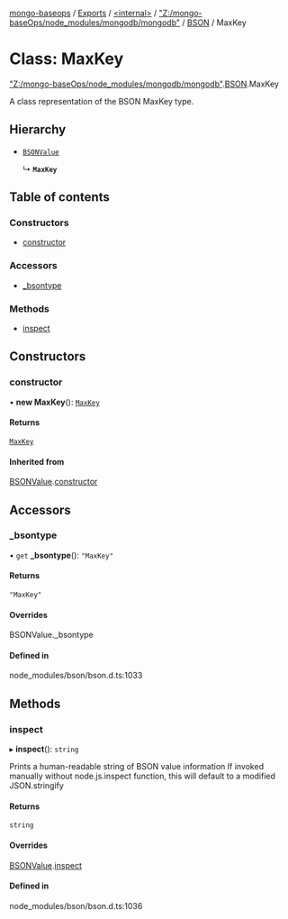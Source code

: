 [mongo-baseops](../README.md) / [Exports](../modules.md) / [\<internal\>](../modules/internal_.md) / ["Z:/mongo-baseOps/node\_modules/mongodb/mongodb"](../modules/internal_._Z__mongo_baseOps_node_modules_mongodb_mongodb_.md) / [BSON](../modules/internal_._Z__mongo_baseOps_node_modules_mongodb_mongodb_.BSON.md) / MaxKey

# Class: MaxKey

["Z:/mongo-baseOps/node\_modules/mongodb/mongodb"](../modules/internal_._Z__mongo_baseOps_node_modules_mongodb_mongodb_.md).[BSON](../modules/internal_._Z__mongo_baseOps_node_modules_mongodb_mongodb_.BSON.md).MaxKey

A class representation of the BSON MaxKey type.

## Hierarchy

- [`BSONValue`](internal_._Z__mongo_baseOps_node_modules_mongodb_mongodb_.BSON.BSONValue.md)

  ↳ **`MaxKey`**

## Table of contents

### Constructors

- [constructor](internal_._Z__mongo_baseOps_node_modules_mongodb_mongodb_.BSON.MaxKey.md#constructor)

### Accessors

- [\_bsontype](internal_._Z__mongo_baseOps_node_modules_mongodb_mongodb_.BSON.MaxKey.md#_bsontype)

### Methods

- [inspect](internal_._Z__mongo_baseOps_node_modules_mongodb_mongodb_.BSON.MaxKey.md#inspect)

## Constructors

### constructor

• **new MaxKey**(): [`MaxKey`](internal_._Z__mongo_baseOps_node_modules_mongodb_mongodb_.BSON.MaxKey.md)

#### Returns

[`MaxKey`](internal_._Z__mongo_baseOps_node_modules_mongodb_mongodb_.BSON.MaxKey.md)

#### Inherited from

[BSONValue](internal_._Z__mongo_baseOps_node_modules_mongodb_mongodb_.BSON.BSONValue.md).[constructor](internal_._Z__mongo_baseOps_node_modules_mongodb_mongodb_.BSON.BSONValue.md#constructor)

## Accessors

### \_bsontype

• `get` **_bsontype**(): ``"MaxKey"``

#### Returns

``"MaxKey"``

#### Overrides

BSONValue.\_bsontype

#### Defined in

node_modules/bson/bson.d.ts:1033

## Methods

### inspect

▸ **inspect**(): `string`

Prints a human-readable string of BSON value information
If invoked manually without node.js.inspect function, this will default to a modified JSON.stringify

#### Returns

`string`

#### Overrides

[BSONValue](internal_._Z__mongo_baseOps_node_modules_mongodb_mongodb_.BSON.BSONValue.md).[inspect](internal_._Z__mongo_baseOps_node_modules_mongodb_mongodb_.BSON.BSONValue.md#inspect)

#### Defined in

node_modules/bson/bson.d.ts:1036
